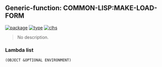 ## Generic-function: COMMON-LISP:MAKE-LOAD-FORM
[![package](https://img.shields.io/badge/Package-COMMON--LISP-5f9ea0.svg?style=social&colorA=999999)](../) [![type](https://img.shields.io/badge/Type-Generic--Function-5f9ea0.svg?style=social&colorA=999999)](../#generic-function) [![clhs](https://img.shields.io/badge/CLHS-MAKE--LOAD--FORM-5f9ea0.svg?style=social&colorA=999999)](http://www.lispworks.com/documentation/HyperSpec/Body/f_mk_ld_.htm) 

> No description.

### Lambda list
```
(OBJECT &OPTIONAL ENVIRONMENT)
```
